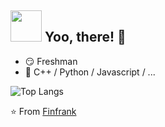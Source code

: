 ## <img src="https://raw.githubusercontent.com/alexnaiman/alexnaiman/master/resources/welcomeglitch.gif" width="50px" /> Yoo, there! 👀
- 😏 Freshman
- 🌱 C++ / Python / Javascript / ...

<!--
- 🤔 I’m currently working on...
  - _Wechat_ Miniprogram. **(Learning)**
  
  - _Unity_ & _Unreal_ Game Design and Programming. **(Pending..)**
  
- 🎮 A Enthusiastic Player of Console Games.

## ⚡ Fun fact
- 😏 A Enthusiastic Fan of Console Games.

- 💕 _ARPG,JRPG_ and _FPS_ Lover.

- 🎮 Welcome To -->

<!--![Finfrank's GitHub stats](https://github-readme-stats.vercel.app/api?username=Finfrank&show_icons=true&theme=vue&hide=prs,issues,contribs)-->
![Top Langs](https://github-readme-stats.vercel.app/api/top-langs/?username=Finfrank&layout=compact&theme=vue)


⭐️ From [Finfrank](https://github.com/Finfrank)
